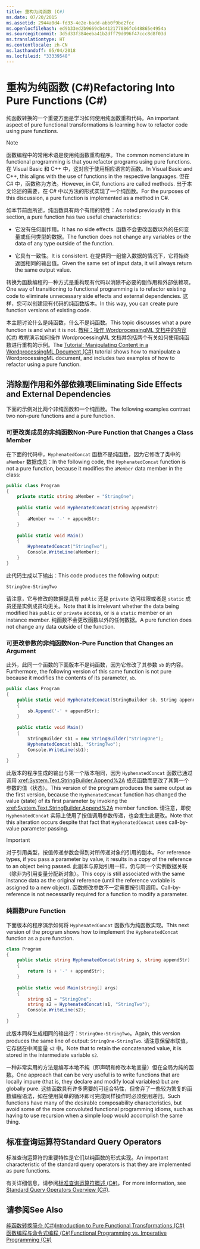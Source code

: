 ```yaml
---
title: 重构为纯函数 (C#)
ms.date: 07/20/2015
ms.assetid: 2944a0d4-fd33-4e2e-badd-abb0f9be2fcc
ms.openlocfilehash: ed9b33ed2b9669cb4412177086fc648865e4954a
ms.sourcegitcommit: 3d5d33f384eeba41b2dff79d096f47ccc8d8f03d
ms.translationtype: HT
ms.contentlocale: zh-CN
ms.lasthandoff: 05/04/2018
ms.locfileid: "33339548"
---
```

# <a name="refactoring-into-pure-functions-c"></a><span data-ttu-id="542c4-102">重构为纯函数 (C#)</span><span class="sxs-lookup"><span data-stu-id="542c4-102">Refactoring Into Pure Functions (C#)</span></span>

<span data-ttu-id="542c4-103">纯函数转换的一个重要方面是学习如何使用纯函数重构代码。</span><span class="sxs-lookup"><span data-stu-id="542c4-103">An important aspect of pure functional transformations is learning how to refactor code using pure functions.</span></span>  
  
> [!NOTE]
>  <span data-ttu-id="542c4-104">函数编程中的常用术语是使用纯函数重构程序。</span><span class="sxs-lookup"><span data-stu-id="542c4-104">The common nomenclature in functional programming is that you refactor programs using pure functions.</span></span> <span data-ttu-id="542c4-105">在 Visual Basic 和 C++ 中，这对应于使用相应语言的函数。</span><span class="sxs-lookup"><span data-stu-id="542c4-105">In Visual Basic and C++, this aligns with the use of functions in the respective languages.</span></span> <span data-ttu-id="542c4-106">但在 C# 中，函数称为方法。</span><span class="sxs-lookup"><span data-stu-id="542c4-106">However, in C#, functions are called methods.</span></span> <span data-ttu-id="542c4-107">出于本文论述的需要，在 C# 中以方法的形式实现了一个纯函数。</span><span class="sxs-lookup"><span data-stu-id="542c4-107">For the purposes of this discussion, a pure function is implemented as a method in C#.</span></span>  
  
 <span data-ttu-id="542c4-108">如本节前面所述，纯函数具有两个有用的特性：</span><span class="sxs-lookup"><span data-stu-id="542c4-108">As noted previously in this section, a pure function has two useful characteristics:</span></span>  
  
-   <span data-ttu-id="542c4-109">它没有任何副作用。</span><span class="sxs-lookup"><span data-stu-id="542c4-109">It has no side effects.</span></span> <span data-ttu-id="542c4-110">函数不会更改函数以外的任何变量或任何类型的数据。</span><span class="sxs-lookup"><span data-stu-id="542c4-110">The function does not change any variables or the data of any type outside of the function.</span></span>  
  
-   <span data-ttu-id="542c4-111">它具有一致性。</span><span class="sxs-lookup"><span data-stu-id="542c4-111">It is consistent.</span></span> <span data-ttu-id="542c4-112">在提供同一组输入数据的情况下，它将始终返回相同的输出值。</span><span class="sxs-lookup"><span data-stu-id="542c4-112">Given the same set of input data, it will always return the same output value.</span></span>  
  
 <span data-ttu-id="542c4-113">转换为函数编程的一种方式是重构现有代码以消除不必要的副作用和外部依赖项。</span><span class="sxs-lookup"><span data-stu-id="542c4-113">One way of transitioning to functional programming is to refactor existing code to eliminate unnecessary side effects and external dependencies.</span></span> <span data-ttu-id="542c4-114">这样，您可以创建现有代码的纯函数版本。</span><span class="sxs-lookup"><span data-stu-id="542c4-114">In this way, you can create pure function versions of existing code.</span></span>  
  
 <span data-ttu-id="542c4-115">本主题讨论什么是纯函数，什么不是纯函数。</span><span class="sxs-lookup"><span data-stu-id="542c4-115">This topic discusses what a pure function is and what it is not.</span></span> <span data-ttu-id="542c4-116">[教程：操作 WordprocessingML 文档中的内容 (C#)](../../../../csharp/programming-guide/concepts/linq/tutorial-manipulating-content-in-a-wordprocessingml-document.md) 教程演示如何操作 WordprocessingML 文档并包括两个有关如何使用纯函数进行重构的示例。</span><span class="sxs-lookup"><span data-stu-id="542c4-116">The [Tutorial: Manipulating Content in a WordprocessingML Document (C#)](../../../../csharp/programming-guide/concepts/linq/tutorial-manipulating-content-in-a-wordprocessingml-document.md) tutorial shows how to manipulate a WordprocessingML document, and includes two examples of how to refactor using a pure function.</span></span>  
  
## <a name="eliminating-side-effects-and-external-dependencies"></a><span data-ttu-id="542c4-117">消除副作用和外部依赖项</span><span class="sxs-lookup"><span data-stu-id="542c4-117">Eliminating Side Effects and External Dependencies</span></span>  
 <span data-ttu-id="542c4-118">下面的示例对比两个非纯函数和一个纯函数。</span><span class="sxs-lookup"><span data-stu-id="542c4-118">The following examples contrast two non-pure functions and a pure function.</span></span>  
  
### <a name="non-pure-function-that-changes-a-class-member"></a><span data-ttu-id="542c4-119">可更改类成员的非纯函数</span><span class="sxs-lookup"><span data-stu-id="542c4-119">Non-Pure Function that Changes a Class Member</span></span>  
 <span data-ttu-id="542c4-120">在下面的代码中，`HyphenatedConcat` 函数不是纯函数，因为它修改了类中的 `aMember` 数据成员：</span><span class="sxs-lookup"><span data-stu-id="542c4-120">In the following code, the `HyphenatedConcat` function is not a pure function, because it modifies the `aMember` data member in the class:</span></span>  
  
```csharp  
public class Program  
{  
    private static string aMember = "StringOne";  
  
    public static void HyphenatedConcat(string appendStr)  
    {  
        aMember += '-' + appendStr;  
    }  
  
    public static void Main()  
    {  
        HyphenatedConcat("StringTwo");  
        Console.WriteLine(aMember);  
    }  
}  
```  
  
 <span data-ttu-id="542c4-121">此代码生成以下输出：</span><span class="sxs-lookup"><span data-stu-id="542c4-121">This code produces the following output:</span></span>  
  
```  
StringOne-StringTwo  
```  
  
 <span data-ttu-id="542c4-122">请注意，它与修改的数据是具有 `public` 还是 `private` 访问权限或者是 `static` 成员还是实例成员均无关。</span><span class="sxs-lookup"><span data-stu-id="542c4-122">Note that it is irrelevant whether the data being modified has `public` or `private` access, or is a `static` member or an instance member.</span></span> <span data-ttu-id="542c4-123">纯函数不会更改函数以外的任何数据。</span><span class="sxs-lookup"><span data-stu-id="542c4-123">A pure function does not change any data outside of the function.</span></span>  
  
### <a name="non-pure-function-that-changes-an-argument"></a><span data-ttu-id="542c4-124">可更改参数的非纯函数</span><span class="sxs-lookup"><span data-stu-id="542c4-124">Non-Pure Function that Changes an Argument</span></span>  
 <span data-ttu-id="542c4-125">此外，此同一个函数的下面版本不是纯函数，因为它修改了其参数 `sb` 的内容。</span><span class="sxs-lookup"><span data-stu-id="542c4-125">Furthermore, the following version of this same function is not pure because it modifies the contents of its parameter, `sb`.</span></span>  
  
```csharp  
public class Program  
{  
    public static void HyphenatedConcat(StringBuilder sb, String appendStr)  
    {  
        sb.Append('-' + appendStr);  
    }  
  
    public static void Main()  
    {  
        StringBuilder sb1 = new StringBuilder("StringOne");  
        HyphenatedConcat(sb1, "StringTwo");  
        Console.WriteLine(sb1);  
    }  
}  
```  
  
 <span data-ttu-id="542c4-126">此版本的程序生成的输出与第一个版本相同，因为 `HyphenatedConcat` 函数已通过调用 <xref:System.Text.StringBuilder.Append%2A> 成员函数而更改了其第一个参数的值（状态）。</span><span class="sxs-lookup"><span data-stu-id="542c4-126">This version of the program produces the same output as the first version, because the `HyphenatedConcat` function has changed the value (state) of its first parameter by invoking the <xref:System.Text.StringBuilder.Append%2A> member function.</span></span> <span data-ttu-id="542c4-127">请注意，即使 `HyphenatedConcat` 实际上使用了按值调用参数传递，也会发生此更改。</span><span class="sxs-lookup"><span data-stu-id="542c4-127">Note that this alteration occurs despite that fact that `HyphenatedConcat` uses call-by-value parameter passing.</span></span>  
  
> [!IMPORTANT]
>  <span data-ttu-id="542c4-128">对于引用类型，按值传递参数会得到对所传递对象的引用的副本。</span><span class="sxs-lookup"><span data-stu-id="542c4-128">For reference types, if you pass a parameter by value, it results in a copy of the reference to an object being passed.</span></span> <span data-ttu-id="542c4-129">此副本与原始引用一样，仍与同一个实例数据关联（除非为引用变量分配新对象）。</span><span class="sxs-lookup"><span data-stu-id="542c4-129">This copy is still associated with the same instance data as the original reference (until the reference variable is assigned to a new object).</span></span> <span data-ttu-id="542c4-130">函数修改参数不一定需要按引用调用。</span><span class="sxs-lookup"><span data-stu-id="542c4-130">Call-by-reference is not necessarily required for a function to modify a parameter.</span></span>  
  
### <a name="pure-function"></a><span data-ttu-id="542c4-131">纯函数</span><span class="sxs-lookup"><span data-stu-id="542c4-131">Pure Function</span></span>  
<span data-ttu-id="542c4-132">下面版本的程序演示如何将 `HyphenatedConcat` 函数作为纯函数实现。</span><span class="sxs-lookup"><span data-stu-id="542c4-132">This next version of the program shows how to implement the `HyphenatedConcat` function as a pure function.</span></span>  
  
```csharp  
class Program  
{  
    public static string HyphenatedConcat(string s, string appendStr)  
    {  
        return (s + '-' + appendStr);  
    }  
  
    public static void Main(string[] args)  
    {  
        string s1 = "StringOne";  
        string s2 = HyphenatedConcat(s1, "StringTwo");  
        Console.WriteLine(s2);  
    }  
}  
```  
  
 <span data-ttu-id="542c4-133">此版本同样生成相同的输出行：`StringOne-StringTwo`。</span><span class="sxs-lookup"><span data-stu-id="542c4-133">Again, this version produces the same line of output: `StringOne-StringTwo`.</span></span> <span data-ttu-id="542c4-134">请注意保留串联值，它存储在中间变量 `s2` 中。</span><span class="sxs-lookup"><span data-stu-id="542c4-134">Note that to retain the concatenated value, it is stored in the intermediate variable `s2`.</span></span>  
  
 <span data-ttu-id="542c4-135">一种非常实用的方法是编写本地不纯（即声明和修改本地变量）但在全局为纯的函数。</span><span class="sxs-lookup"><span data-stu-id="542c4-135">One approach that can be very useful is to write functions that are locally impure (that is, they declare and modify local variables) but are globally pure.</span></span> <span data-ttu-id="542c4-136">这些函数具有许多需要的可组合特性，但舍弃了一些较为繁复的函数编程语法，如在使用简单的循环即可完成同样操作时必须使用递归。</span><span class="sxs-lookup"><span data-stu-id="542c4-136">Such functions have many of the desirable composability characteristics, but avoid some of the more convoluted functional programming idioms, such as having to use recursion when a simple loop would accomplish the same thing.</span></span>  
  
## <a name="standard-query-operators"></a><span data-ttu-id="542c4-137">标准查询运算符</span><span class="sxs-lookup"><span data-stu-id="542c4-137">Standard Query Operators</span></span>  
 <span data-ttu-id="542c4-138">标准查询运算符的重要特性是它们以纯函数的形式实现。</span><span class="sxs-lookup"><span data-stu-id="542c4-138">An important characteristic of the standard query operators is that they are implemented as pure functions.</span></span>  
  
 <span data-ttu-id="542c4-139">有关详细信息，请参阅[标准查询运算符概述 (C#)](../../../../csharp/programming-guide/concepts/linq/standard-query-operators-overview.md)。</span><span class="sxs-lookup"><span data-stu-id="542c4-139">For more information, see [Standard Query Operators Overview (C#)](../../../../csharp/programming-guide/concepts/linq/standard-query-operators-overview.md).</span></span>  
  
## <a name="see-also"></a><span data-ttu-id="542c4-140">请参阅</span><span class="sxs-lookup"><span data-stu-id="542c4-140">See Also</span></span>  
 [<span data-ttu-id="542c4-141">纯函数转换简介 (C#)</span><span class="sxs-lookup"><span data-stu-id="542c4-141">Introduction to Pure Functional Transformations (C#)</span></span>](../../../../csharp/programming-guide/concepts/linq/introduction-to-pure-functional-transformations.md)  
 [<span data-ttu-id="542c4-142">函数编程与命令式编程 (C#)</span><span class="sxs-lookup"><span data-stu-id="542c4-142">Functional Programming vs. Imperative Programming (C#)</span></span>](../../../../csharp/programming-guide/concepts/linq/functional-programming-vs-imperative-programming.md)
